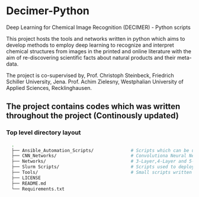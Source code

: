 # Decimer-Python
Deep Learning for Chemical Image Recognition (DECIMER) - Python scripts

This project hosts the tools and networks written in python which aims to develop methods to employ deep learning to recognize and interpret chemical structures from images in the printed and online literature with the aim of re-discovering scientific facts about natural products and their meta-data. 

The project is co-supervised by,
Prof. Christoph Steinbeck, Friedrich Schiller University, Jena.
Prof. Achim Zielesny, Westphalian University of Applied Sciences, Recklinghausen.

## The project contains codes which was written throughout the project (Continously updated)

### Top level directory layout
```bash
  .
  ├── Ansible_Automation_Scripts/              # Scripts which can be used to create and delete instances using Ansible on Google cloud console
  ├── CNN_Networks/                            # Convolutiona Neural Networks (Working and early stage scripts)
  ├── Networks/                                # 3-Layer,4-Layer and 5-Layer perceptrons (Working scripts, Scripts used for optimization and early stage scripts)
  ├── Slurm Scripts/                           # Scripts used to deploy programs on slurm system in ARA
  ├── Tools/                                   # Small scripts written for data curation 
  ├── LICENSE
  ├── README.md
  └── Requirements.txt
```




